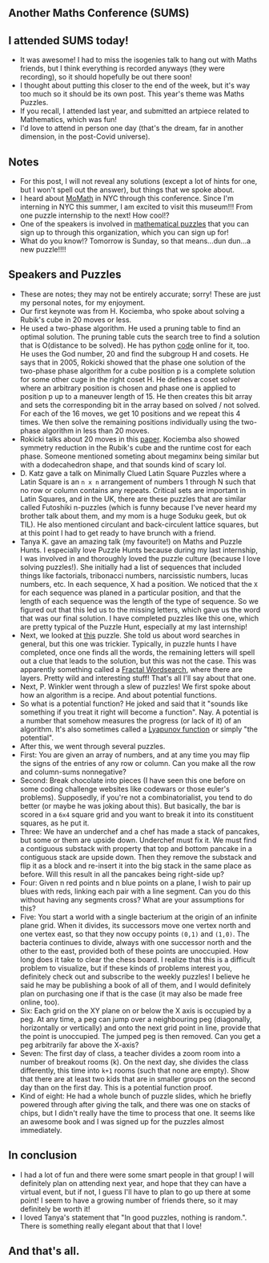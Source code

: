 ## Another Maths Conference (SUMS)

## I attended SUMS today!
- It was awesome! I had to miss the isogenies talk to hang out with Maths friends, but I think everything is recorded anyways (they were recording), so it should hopefully be out
there soon!
- I thought about putting this closer to the end of the week, but it's way too much so it should be its own post. This year's theme was Maths Puzzles.
- If you recall, I attended last year, and submitted an artpiece related to Mathematics, which was fun!
- I'd love to attend in person one day (that's the dream, far in another dimension, in the post-Covid universe).

## Notes
- For this post, I will not reveal any solutions (except a lot of hints for one, but I won't spell out the answer), but things that we spoke about.
- I heard about [MoMath](https://momath.org/upcoming-events/) in NYC through this conference. Since I'm interning in NYC this summer, 
I am excited to visit this museum!!! From one puzzle internship to the next! How cool!?
- One of the speakers is involved in [mathematical puzzles](https://momath.org/civicrm/?page=CiviCRM&q=civicrm/event/info&reset=1&id=1620) that you can sign up to through this organization, which you can sign up for!
- What do you know!? Tomorrow is Sunday, so that means...dun dun...a new puzzle!!!!

## Speakers and Puzzles
- These are notes; they may not be entirely accurate; sorry! These are just my personal notes, for my enjoyment.
- Our first keynote was from H. Kociemba, who spoke about solving a Rubik's cube in 20 moves or less.
- He used a two-phase algorithm. He used a pruning table to find an optimal solution. The pruning table cuts the search tree to find a solution
that is O(distance to be solved). He has python [code](https://github.com/hkociemba/RubiksCube-TwophaseSolver) online for it, too. He uses the God number, 20 and find the subgroup H and cosets.
He says that in 2005, Rokicki showed that the phase one solution of the two-phase phase algorithm for a cube position p is a complete solution for
some other cuge in the right coset H. He defines a coset solver where an arbitrary position is chosen and phase one is applied to position p up to
a maneuver length of 15. He then creates this bit array and sets the corresponding bit in the array based on solved / not solved. For each of the 16
moves, we get 10 positions and we repeat this 4 times. We then solve the remaining positions individually using the two-phase algorithm in less
than 20 moves.
- Rokicki talks about 20 moves in this [paper](https://tomas.rokicki.com/rubik20.pdf). Kociemba also showed symmetry reduction in the Rubik's cube
and the runtime cost for each phase. Someone mentioned someting about megaminx being similar but with a dodecahedron shape, and that sounds kind of scary lol.
- D. Katz gave a talk on Minimally Clued Latin Square Puzzles where a Latin Square is an ```n x n``` arrangement of numbers 1 through N such that no row
or column contains any repeats. Critical sets are important in Latin Squares, and in the UK, there are these puzzles that are similar called Futoshiki 
n-puzzles (which is funny because I've never heard my brother talk about them, and my mom is a huge Soduku geek, but ok TIL). He also mentioned circulant
and back-circulent lattice squares, but at this point I had to get ready to have brunch with a friend.
- Tanya K. gave an amazing talk (my favourite!) on Maths and Puzzle Hunts. I especially love Puzzle Hunts because during my last
internship, I was involved in and thoroughly loved the puzzle culture (because I love solving puzzles!). She initially had a list of sequences
that included things like factorials, tribonacci numbers, narcissistic numbers, lucas numbers, etc. In each sequence, X had a position.
We noticed that the ```X``` for each sequence was planed in a particular position, and that the length of each sequence was the length of the type
of sequence. So we figured out that this led us to the missing letters, which gave us the word that was our final solution.
I have completed puzzles like this one, which are pretty typical of the Puzzle Hunt, especially at my last internship! 
- Next, we looked at [this](https://www.bookspace.world/round/sci-ficisco/) puzzle. She told us about word searches in general,
but this one was trickier. Typically, in puzzle hunts I have completed, once one finds all the words, the remaining letters will spell out
a clue that leads to the solution, but this was not the case. This was apparently something called a [Fractal Wordsearch](https://www.youtube.com/watch?v=37SimgPfxdw), where there are layers.
Pretty wild and interesting stuff! That's all I'll say about that one.
- Next, P. Winkler went through a slew of puzzles! We first spoke about how an algorithm is a recipe. And about potential functions.
- So what is a potential function? He joked and said that it "sounds like something if you treat it right will become a function". Nay.
A potential is a number that somehow measures the progress (or lack of it) of an algorithm. It's also sometimes called a [Lyapunov function](https://en.wikipedia.org/wiki/Lyapunov_function)
or simply "the potential".
- After this, we went through several puzzles.
- First: You are given an array of numbers, and at any time you may flip the signs of the entries of any row or column. Can you make all the row
and column-sums nonnegative?
- Second: Break chocolate into pieces (I have seen this one before on some coding challenge websites like codewars or those euler's problems).
Supposedly, if you're not a combinatorialist, you tend to do better (or maybe he was joking about this). But basically, the bar is scored in a ```6x4```
square grid and you want to break it into its constituent squares, as he put it.
- Three: We have an underchef and a chef has made a stack of pancakes, but some or them are upside down. Underchef must fix it. We must find a contiguous
substack with property that top and bottom pancake in a contiguous stack are upside down. Then they remove the substack and flip it as a block and 
re-insert it into the big stack in the same place as before. Will this result in all the pancakes being right-side up?
- Four: Given n red points and n blue points on a plane, I wish to pair up blues with reds, linking each pair with a line segment. Can you do this without
having any segments cross? What are your assumptions for this?
- Five: You start a world with a single bacterium at the origin of an infinite plane grid. When it divides, its successors move one vertex north and one
vertex east, so that they now occupy points ```(0,1)``` and ```(1,0)```. The bacteria continues to divide, always with one successor north and the other
to the east, provided both of these points are unoccupied. How long does it take to clear the chess board. I realize that this is a difficult problem
to visualize, but if these kinds of problems interest you, definitely check out and subscribe to the weekly puzzles! I believe he said he may be publishing
a book of all of them, and I would definitely plan on purchasing one if that is the case (it may also be made free online, too).
- Six: Each grid on the XY plane on or below the X axis is occupied by a peg. At any time, a peg can jump over a neighbouring peg (diagonally, horizontally
or vertically) and onto the next grid point in line, provide that the point is unoccupied. The jumped peg is then removed. Can you get a peg arbitrarily
far above the X-axis?
- Seven: The first day of class, a teacher divides a zoom room into a number of breakout rooms (k). On the next day, she divides the class differently,
this time into ```k+1``` rooms (such that none are empty). Show that there are at least two kids that are in smaller groups on the second day than on
the first day. This is a potential function proof.
- Kind of eight: He had a whole bunch of puzzle slides, which he briefly powered through after giving the talk, and there was one on stacks of chips,
but I didn't really have the time to process that one. It seems like an awesome book and I was signed up for the puzzles almost immediately.

## In conclusion
- I had a lot of fun and there were some smart people in that group! I will definitely plan on attending next year, and hope that they can have
a virtual event, but if not, I guess I'll have to plan to go up there at some point! I seem to have a growing number of friends there, so it may
definitely be worth it!
- I loved Tanya's statement that "In good puzzles, nothing is random.". There is something really elegant about that that I love!

## And that's all.





